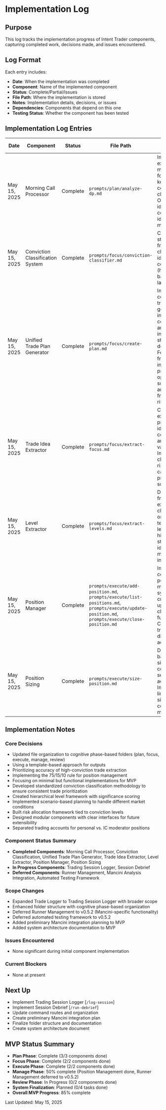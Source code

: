 # Implementation Log

## Purpose
This log tracks the implementation progress of Intent Trader components, capturing completed work, decisions made, and issues encountered.

## Log Format
Each entry includes:
- **Date**: When the implementation was completed
- **Component**: Name of the implemented component
- **Status**: Complete/Partial/Issues
- **File Path**: Where the implementation is stored
- **Notes**: Implementation details, decisions, or issues
- **Dependencies**: Components that depend on this one
- **Testing Status**: Whether the component has been tested

## Implementation Log Entries

| Date | Component | Status | File Path | Notes | Dependencies | Testing Status |
|------|-----------|--------|-----------|-------|--------------|----------------|
| May 15, 2025 | Morning Call Processor | Complete | `prompts/plan/analyze-dp.md` | Implemented extraction of market context, focus trades, and key levels with conviction classification. Optimized for identifying high-conviction trade ideas from DP morning calls. | Unified Trade Plan Generator, Trade Idea Extractor, Level Extractor | Basic Testing Complete |
| May 15, 2025 | Conviction Classification System | Complete | `prompts/focus/conviction-classifier.md` | Created standardized framework for classifying trade ideas by conviction level (high/medium/low) based on analyst language patterns. | Morning Call Processor | Basic Testing Complete |
| May 15, 2025 | Unified Trade Plan Generator | Complete | `prompts/focus/create-plan.md` | Implemented comprehensive trade plan generator that integrates market context, levels, and trade ideas into a cohesive strategy document. Features market framework, level integration, prioritized opportunities, scenario planning, and execution framework with risk allocation. | Position Manager, Trade Idea Extractor, Level Extractor | Basic Testing Complete |
| May 15, 2025 | Trade Idea Extractor | Complete | `prompts/focus/extract-focus.md` | Created system to extract, filter, and prioritize trade ideas by conviction level and technical validation. Implements setup classification, risk/reward calculation, and priority-based scoring system. | Unified Trade Plan Generator | Basic Testing Complete |
| May 15, 2025 | Level Extractor | Complete | `prompts/focus/extract-levels.md` | Developed framework for extracting, classifying, and organizing technical price levels. Implements hierarchical level structure, zone identification, and moving average integration. | Unified Trade Plan Generator | Basic Testing Complete |
| May 15, 2025 | Position Manager | Complete | `prompts/execute/add-position.md`, `prompts/execute/list-positions.md`, `prompts/execute/update-position.md`, `prompts/execute/close-position.md` | Implemented comprehensive position management system with creation, tracking, updating, and closing functionality. Created separate tracking files for different trading accounts. | Trading Session Logger | Basic Testing Complete |
| May 15, 2025 | Position Sizing | Complete | `prompts/execute/size-position.md` | Developed risk-based position sizing system with conviction and setup type adjustments. Implements risk limits, alternative sizing options, and core position methodology. | Position Manager | Basic Testing Complete |

## Implementation Notes

### Core Decisions
- Updated file organization to cognitive phase-based folders (plan, focus, execute, manage, review)
- Using a template-based approach for outputs
- Prioritizing accuracy of high-conviction trade extraction
- Implementing the 75/15/10 rule for position management
- Focusing on minimal but functional implementations for MVP
- Developed standardized conviction classification methodology to ensure consistent trade prioritization
- Created hierarchical level framework with significance scoring
- Implemented scenario-based planning to handle different market conditions
- Built risk allocation framework tied to conviction levels
- Designed modular components with clear interfaces for future extensibility
- Separated trading accounts for personal vs. IC moderator positions

### Component Status Summary
- **Completed Components**: Morning Call Processor, Conviction Classification, Unified Trade Plan Generator, Trade Idea Extractor, Level Extractor, Position Manager, Position Sizing
- **In Progress Components**: Trading Session Logger, Session Debrief
- **Deferred Components**: Runner Management, Mancini Analysis Integration, Automated Testing Framework

### Scope Changes
- Expanded Trade Logger to Trading Session Logger with broader scope
- Enhanced folder structure with cognitive phase-based organization
- Deferred Runner Management to v0.5.2 (Mancini-specific functionality)
- Deferred automated testing framework to v0.5.2
- Added preliminary Mancini integration planning to MVP
- Added system architecture documentation to MVP

### Issues Encountered
- None significant during initial component implementation

### Current Blockers
- None at present

## Next Up
- Implement Trading Session Logger [`/log-session`]
- Implement Session Debrief [`/run-debrief`]
- Update command routes and organization
- Create preliminary Mancini integration plan
- Finalize folder structure and documentation
- Create system architecture document

## MVP Status Summary
- **Plan Phase**: Complete (3/3 components done)
- **Focus Phase**: Complete (2/2 components done)
- **Execute Phase**: Complete (2/2 components done)
- **Manage Phase**: 50% complete (Position Management done, Runner Management deferred to v0.5.2)
- **Review Phase**: In Progress (0/2 components done)
- **System Finalization**: Planned (0/4 tasks done)
- **Overall MVP Progress**: 85% complete

Last Updated: May 15, 2025